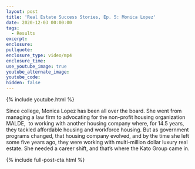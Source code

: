```yaml
---
layout: post
title: 'Real Estate Success Stories, Ep. 5: Monica Lopez'
date: 2020-12-03 00:00:00
tags:
  - Results
excerpt:
enclosure:
pullquote:
enclosure_type: video/mp4
enclosure_time:
use_youtube_image: true
youtube_alternate_image:
youtube_code:
hidden: false
---
```


{% include youtube.html %}

Since college, Monica Lopez has been all over the board. She went from managing a law firm to advocating for the non-profit housing organization MALDE, &nbsp;to working with another housing company where, for 14.5 years, they tackled affordable housing and workforce housing. But as government programs changed, that housing company evolved, and by the time she left some five years ago, they were working with multi-million dollar luxury real estate. She needed a career shift, and that’s where the Kato Group came in.

{% include full-post-cta.html %}